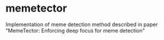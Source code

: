 # memetector
Implementation of meme detection method described in paper "MemeTector: Enforcing deep focus for meme detection"
